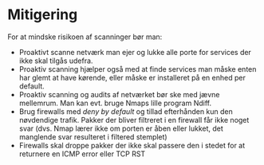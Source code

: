 # Mitigering
For at mindske risikoen af scanninger bør man:
- Proaktivt scanne netværk man ejer og lukke alle porte for services der ikke skal tilgås udefra.
- Proaktiv scanning hjælper også med at finde services man måske enten har glemt at have kørende, eller måske er installeret på en enhed per default.
- Proaktiv scanning og audits af netværket bør ske med jævne mellemrum. Man kan evt. bruge Nmaps lille program Ndiff.
- Brug firewalls med *deny by default* og tillad efterhånden kun den nøvdendige trafik. Pakker der bliver filtreret i en firewall får ikke noget svar (dvs. Nmap lærer ikke om porten er åben eller lukket, det manglende svar resulteret i filtered stemplet)
- Firewalls skal droppe pakker der ikke skal passere den i stedet for at returnere en ICMP error eller TCP RST